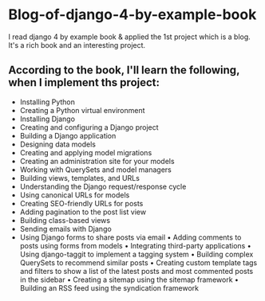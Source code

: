 # Blog-of-django-4-by-example-book
I read django 4 by example book  &amp; applied the 1st project which is a blog. It's a rich book and an interesting project.
## According to the book, I'll learn the following, when I implement ths project:
* Installing Python
* Creating a Python virtual environment
* Installing Django
* Creating and configuring a Django project
* Building a Django application
* Designing data models
* Creating and applying model migrations
* Creating an administration site for your models
* Working with QuerySets and model managers
* Building views, templates, and URLs
* Understanding the Django request/response cycle
* Using canonical URLs for models
* Creating SEO-friendly URLs for posts
* Adding pagination to the post list view
* Building class-based views
* Sending emails with Django
* Using Django forms to share posts via email
• Adding comments to posts using forms from models
• Integrating third-party applications
• Using django-taggit to implement a tagging system
• Building complex QuerySets to recommend similar posts
• Creating custom template tags and filters to show a list of the latest posts and most commented
posts in the sidebar
• Creating a sitemap using the sitemap framework
• Building an RSS feed using the syndication framework
